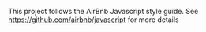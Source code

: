 This project follows the AirBnb Javascript style guide.
See https://github.com/airbnb/javascript for more details
